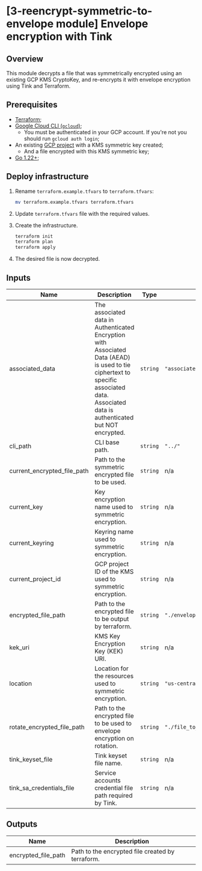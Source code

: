 # [3-reencrypt-symmetric-to-envelope module] Envelope encryption with Tink

## Overview

This module decrypts a file that was symmetrically encrypted using an existing GCP KMS CryptoKey, and re-encrypts it with envelope encryption using Tink and Terraform.

## Prerequisites

- [Terraform](https://developer.hashicorp.com/terraform/downloads);
- [Google Cloud CLI (`gcloud`)](https://cloud.google.com/sdk/docs/install-sdk);
    - You must be authenticated in your GCP account. If you're not you should run `gcloud auth login`;
- An existing [GCP project](https://cloud.google.com/resource-manager/docs/creating-managing-projects#creating_a_project) with a KMS symmetric key created;
    - And a file encrypted with this KMS symmetric key;
- [Go 1.22+](https://go.dev/dl/);

## Deploy infrastructure

1. Rename `terraform.example.tfvars` to `terraform.tfvars`:
    ```sh
    mv terraform.example.tfvars terraform.tfvars
    ```

1. Update `terraform.tfvars` file with the required values.

1. Create the infrastructure.

    ```sh
    terraform init
    terraform plan
    terraform apply
    ```

1. The desired file is now decrypted.

<!-- BEGINNING OF PRE-COMMIT-TERRAFORM DOCS HOOK -->
## Inputs

| Name | Description | Type | Default | Required |
|------|-------------|------|---------|:--------:|
| associated\_data | The associated data in Authenticated Encryption with Associated Data (AEAD) is used to tie ciphertext to specific associated data. Associated data is authenticated but NOT encrypted. | `string` | `"associated_data_sample"` | no |
| cli\_path | CLI base path. | `string` | `"../"` | no |
| current\_encrypted\_file\_path | Path to the symmetric encrypted file to be used. | `string` | n/a | yes |
| current\_key | Key encryption name used to symmetric encryption. | `string` | n/a | yes |
| current\_keyring | Keyring name used to symmetric encryption. | `string` | n/a | yes |
| current\_project\_id | GCP project ID of the KMS used to symmetric encryption. | `string` | n/a | yes |
| encrypted\_file\_path | Path to the encrypted file to be output by terraform. | `string` | `"./envelope_encrypted_file"` | no |
| kek\_uri | KMS Key Encryption Key (KEK) URI. | `string` | n/a | yes |
| location | Location for the resources used to symmetric encryption. | `string` | `"us-central1"` | no |
| rotate\_encrypted\_file\_path | Path to the encrypted file to be used to envelope encryption on rotation. | `string` | `"./file_to_be_envelope_encrypted"` | no |
| tink\_keyset\_file | Tink keyset file name. | `string` | n/a | yes |
| tink\_sa\_credentials\_file | Service accounts credential file path required by Tink. | `string` | n/a | yes |

## Outputs

| Name | Description |
|------|-------------|
| encrypted\_file\_path | Path to the encrypted file created by terraform. |

<!-- END OF PRE-COMMIT-TERRAFORM DOCS HOOK -->
